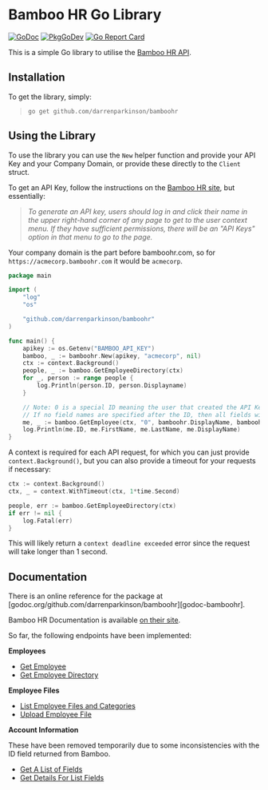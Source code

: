 # Bamboo HR Go Library 

[![GoDoc](https://godoc.org/github.com/darrenparkinson/bamboohr?status.svg)](https://godoc.org/github.com/darrenparkinson/bamboohr)
[![PkgGoDev](https://pkg.go.dev/badge/darrenparkinson/bamboohr)](https://pkg.go.dev/darrenparkinson/bamboohr)
[![Go Report Card](https://goreportcard.com/badge/github.com/darrenparkinson/bamboohr)](https://goreportcard.com/report/github.com/darrenparkinson/bamboohr)

This is a simple Go library to utilise the [Bamboo HR API](https://documentation.bamboohr.com/docs).

## Installation

To get the library, simply:

> `go get github.com/darrenparkinson/bamboohr`


## Using the Library

To use the library you can use the `New` helper function and provide your API Key and your Company Domain, or provide these directly to the `Client` struct.

To get an API Key, follow the instructions on the [Bamboo HR site](https://documentation.bamboohr.com/docs#section-authentication), but essentially: 

> *To generate an API key, users should log in and click their name in the upper right-hand corner of any page to get to the user context menu. If they have sufficient permissions, there will be an "API Keys" option in that menu to go to the page.*

Your company domain is the part before bamboohr.com, so for `https://acmecorp.bamboohr.com` it would be `acmecorp`.

```go
package main

import (
    "log"
    "os"

    "github.com/darrenparkinson/bamboohr"
)

func main() {
    apikey := os.Getenv("BAMBOO_API_KEY")
    bamboo, _ := bamboohr.New(apikey, "acmecorp", nil)
    ctx := context.Background()
    people, _ := bamboo.GetEmployeeDirectory(ctx)
    for _, person := range people {
        log.Println(person.ID, person.Displayname)
    }

    // Note: 0 is a special ID meaning the user that created the API Key
    // If no field names are specified after the ID, then all fields will be fetched.
    me, _ := bamboo.GetEmployee(ctx, "0", bamboohr.DisplayName, bamboohr.FirstName, bamboohr.LastName)
	log.Println(me.ID, me.FirstName, me.LastName, me.DisplayName)
}
```

A context is required for each API request, for which you can just provide `context.Background()`, but you can also provide a timeout for your requests if necessary:

```go
ctx := context.Background()
ctx, _ = context.WithTimeout(ctx, 1*time.Second)

people, err := bamboo.GetEmployeeDirectory(ctx)
if err != nil {
	log.Fatal(err)
}
```

This will likely return a `context deadline exceeded` error since the request will take longer than 1 second.

## Documentation

There is an online reference for the package at
[godoc.org/github.com/darrenparkinson/bamboohr][godoc-bamboohr].

Bamboo HR Documentation is available [on their site](https://documentation.bamboohr.com/docs).

So far, the following endpoints have been implemented:

**Employees**

* [Get Employee](https://documentation.bamboohr.com/reference#get-employee)
* [Get Employee Directory](https://documentation.bamboohr.com/reference#get-employees-directory-1)

**Employee Files**

* [List Employee Files and Categories](https://documentation.bamboohr.com/reference#list-employee-files-1)
* [Upload Employee File](https://documentation.bamboohr.com/reference#upload-employee-file-1)

**Account Information**

These have been removed temporarily due to some inconsistencies with the ID field returned from Bamboo.

* [Get A List of Fields](https://documentation.bamboohr.com/reference#metadata-get-a-list-of-fields)
* [Get Details For List Fields](https://documentation.bamboohr.com/reference#metadata-get-details-for-list-fields-1)